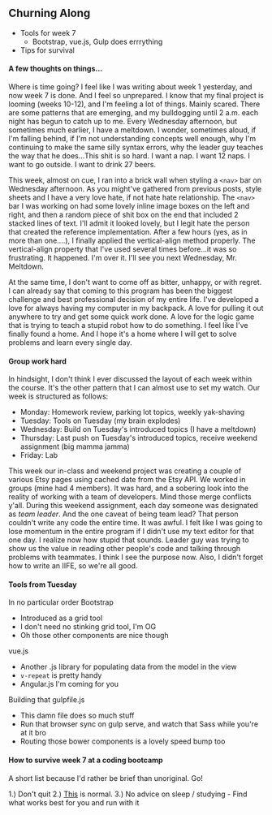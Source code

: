 ## Churning Along

* Tools for week 7
  * Bootstrap, vue.js, Gulp does errrything
* Tips for survival

#### A few thoughts on things...

Where is time going? I feel like I was writing about week 1 yesterday, and now week 7 is done. And I feel so unprepared. I know that my final project is looming (weeks 10-12), and I'm feeling a lot of things. Mainly scared. There are some patterns that are emerging, and my bulldogging until 2 a.m. each night has begun to catch up to me. Every Wednesday afternoon, but sometimes much earlier, I have a meltdown. I wonder, sometimes aloud, if I'm falling behind, if I'm not understanding concepts well enough, why I'm continuing to make the same silly syntax errors, why the leader guy teaches the way that he does...This shit is so hard. I want a nap. I want 12 naps. I want to go outside. I want to drink 27 beers.

This week, almost on cue, I ran into a brick wall when styling a `<nav>` bar on Wednesday afternoon. As you might've gathered from previous posts, style sheets and I have a very love hate, if not hate hate relationship. The `<nav>` bar I was working on had some lovely inline image boxes on the left and right, and then a random piece of shit box on the end that included 2 stacked lines of text. I'll admit it looked lovely, but I legit hate the person that created the reference implementation. After a few hours (yes, as in more than one....), I finally applied the vertical-align method properly. The vertical-align property that I've used several times before...it was so frustrating. It happened. I'm over it. I'll see you next Wednesday, Mr. Meltdown.

At the same time, I don't want to come off as bitter, unhappy, or with regret. I can already say that coming to this program has been the biggest challenge and best professional decision of my entire life. I've developed a love for always having my computer in my backpack. A love for pulling it out anywhere to try and get some quick work done. A love for the logic game that is trying to teach a stupid robot how to do something. I feel like I've finally found a home. And I hope it's a home where I will get to solve problems and learn every single day.

#### Group work hard

In hindsight, I don't think I ever discussed the layout of each week within the course. It's the other pattern that I can almost use to set my watch. Our week is structured as follows:
  * Monday: Homework review, parking lot topics, weekly yak-shaving
  * Tuesday: Tools on Tuesday (my brain explodes)
  * Wednesday: Build on Tuesday's introduced topics (I have a meltdown)
  * Thursday: Last push on Tuesday's introduced topics, receive weekend assignment (big mamma jamma)
  * Friday: Lab

This week our in-class and weekend project was creating a couple of various Etsy pages using cached date from the Etsy API. We worked in groups (mine had 4 members). It was hard, and a sobering look into the reality of working with a team of developers. Mind those merge conflicts y'all. During this weekend assignment, each day someone was designated as _team leader_. And the one caveat of being team lead? That person couldn't write any code the entire time. It was awful. I felt like I was going to lose momentum in the entire program if I didn't use my text editor for that one day. I realize now how stupid that sounds. Leader guy was trying to show us the value in reading other people's code and talking through problems with teammates. I think I see the purpose now. Also, I didn't forget how to write an IIFE, so we're all good.

#### Tools from Tuesday

In no particular order 
Bootstrap
 * Introduced as a grid tool
 * I don't need no stinking grid tool, I'm OG
 * Oh those other components are nice though

 vue.js
 * Another .js library for populating data from the model in the view
 * `v-repeat` is pretty handy
 * Angular.js I'm coming for you

 Building that gulpfile.js
 * This damn file does so much stuff
 * Run that browser sync on gulp serve, and watch that Sass while you're at it bro
 * Routing those bower components is a lovely speed bump too

#### How to survive week 7 at a coding bootcamp

A short list because I'd rather be brief than unoriginal. Go!

1.) Don't quit
2.) [This](https://www.youtube.com/watch?v=JJY6RML__Ak) is normal.
3.) No advice on sleep / studying - Find what works best for you and run with it

